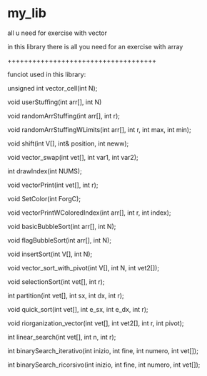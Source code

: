 # my_lib
all u need for exercise with vector

in this library there is all you need for an exercise with array

++++++++++++++++++++++++++++++++++++

funciot used in this library:

unsigned int vector_cell(int N);

void userStuffing(int arr[], int N)

void randomArrStuffing(int arr[], int r);

void randomArrStuffingWLimits(int arr[], int r, int max, int min);

void shift(int V[], int& position, int neww);

void vector_swap(int vet[], int var1, int var2);

int drawIndex(int NUMS);

void vectorPrint(int vet[], int r);

void SetColor(int ForgC);

void vectorPrintWColoredIndex(int arr[], int r, int index);

void basicBubbleSort(int arr[], int N);

void flagBubbleSort(int arr[], int N);

void insertSort(int V[], int N);

void vector_sort_with_pivot(int V[], int N, int vet2[]);

void selectionSort(int vet[], int r);

int  partition(int vet[], int sx, int dx, int r);

void quick_sort(int vet[], int e_sx, int e_dx, int r);

void riorganization_vector(int vet[], int vet2[], int r, int pivot);

int linear_search(int vet[], int n, int r);

int binarySearch_iterativo(int inizio, int fine, int numero, int vet[]);

int binarySearch_ricorsivo(int inizio, int fine, int numero, int vet[]);
